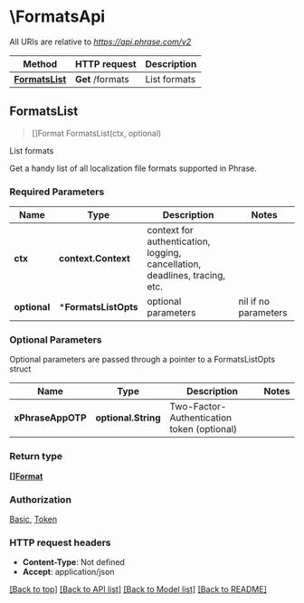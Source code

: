 # \FormatsApi

All URIs are relative to *https://api.phrase.com/v2*

Method | HTTP request | Description
------------- | ------------- | -------------
[**FormatsList**](FormatsApi.md#FormatsList) | **Get** /formats | List formats



## FormatsList

> []Format FormatsList(ctx, optional)

List formats

Get a handy list of all localization file formats supported in Phrase.

### Required Parameters


Name | Type | Description  | Notes
------------- | ------------- | ------------- | -------------
**ctx** | **context.Context** | context for authentication, logging, cancellation, deadlines, tracing, etc.
 **optional** | ***FormatsListOpts** | optional parameters | nil if no parameters

### Optional Parameters

Optional parameters are passed through a pointer to a FormatsListOpts struct


Name | Type | Description  | Notes
------------- | ------------- | ------------- | -------------
 **xPhraseAppOTP** | **optional.String**| Two-Factor-Authentication token (optional) | 

### Return type

[**[]Format**](Format.md)

### Authorization

[Basic](../README.md#Basic), [Token](../README.md#Token)

### HTTP request headers

- **Content-Type**: Not defined
- **Accept**: application/json

[[Back to top]](#) [[Back to API list]](../README.md#documentation-for-api-endpoints)
[[Back to Model list]](../README.md#documentation-for-models)
[[Back to README]](../README.md)

